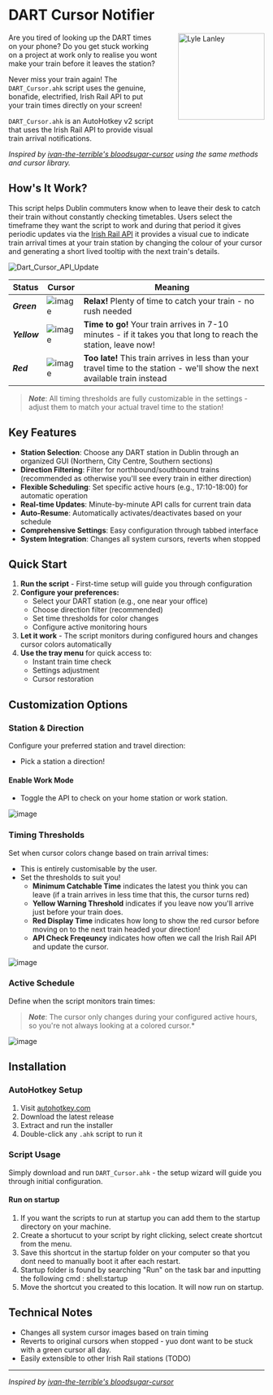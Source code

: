 # DART Cursor Notifier

<div align="left">
<img src="https://github.com/user-attachments/assets/70ecc62a-2056-403d-8a0a-ebeb2d82e827" alt="Lyle Lanley" width="170" align="right" style="margin-left: 40px; margin-bottom: 40px;"/>

Are you tired of looking up the DART times on your phone? Do you get stuck working on a project at work only to realise you wont make your train before it leaves the station?

Never miss your train again! The `DART_Cursor.ahk` script uses the genuine, bonafide, electrified, Irish Rail API to put your train times directly on your screen! 

`DART_Cursor.ahk` is an AutoHotkey v2 script that uses the Irish Rail API to provide visual train arrival notifications.

</div>

*Inspired by [ivan-the-terrible's bloodsugar-cursor](https://github.com/ivan-the-terrible/bloodsugar-cursor) using the same methods and cursor library.*

## How's It Work?

This script helps Dublin commuters know when to leave their desk to catch their train without constantly checking timetables. Users select the timeframe they want the script to work and during that period it gives periodic updates via the [Irish Rail API](https://api.irishrail.ie/realtime/) it provides a visual cue to indicate train arrival times at your train station by changing the colour of your cursor and generating a short lived tooltip with the next train's details. 

![Dart_Cursor_API_Update](https://github.com/user-attachments/assets/f3ae050a-828a-4461-85b3-474f06cf4064)

| Status | Cursor | Meaning |
|--------|---------|---------|
| ***Green*** | ![image](https://github.com/user-attachments/assets/0d4e52aa-705a-4e59-afb6-5bd1fe9648c8) | **Relax!** Plenty of time to catch your train - no rush needed |
| ***Yellow*** | ![image](https://github.com/user-attachments/assets/a47af124-a86a-40e4-8962-9e6e27298c1c) | **Time to go!** Your train arrives in 7-10 minutes - if it takes you that long to reach the station, leave now! |
| ***Red*** | ![image](https://github.com/user-attachments/assets/49026965-10dc-441a-bb4d-0547756dae46) | **Too late!** This train arrives in less than your travel time to the station - we'll show the next available train instead |

> ***Note***: All timing thresholds are fully customizable in the settings - adjust them to match your actual travel time to the station!

## Key Features

- **Station Selection**: Choose any DART station in Dublin through an organized GUI (Northern, City Centre, Southern sections)
- **Direction Filtering**: Filter for northbound/southbound trains (recommended as otherwise you'll see every train in either direction)
- **Flexible Scheduling**: Set specific active hours (e.g., 17:10-18:00) for automatic operation
- **Real-time Updates**: Minute-by-minute API calls for current train data
- **Auto-Resume**: Automatically activates/deactivates based on your schedule
- **Comprehensive Settings**: Easy configuration through tabbed interface
- **System Integration**: Changes all system cursors, reverts when stopped

## Quick Start

1. **Run the script** - First-time setup will guide you through configuration
2. **Configure your preferences:**
   - Select your DART station (e.g., one near your office)
   - Choose direction filter (recommended)
   - Set time thresholds for color changes
   - Configure active monitoring hours
3. **Let it work** - The script monitors during configured hours and changes cursor colors automatically
4. **Use the tray menu** for quick access to:
   - Instant train time check
   - Settings adjustment
   - Cursor restoration

## Customization Options
### Station & Direction
Configure your preferred station and travel direction:
- Pick a station a direction! 

#### Enable Work Mode
- Toggle the API to check on your home station or work station. 

![image](https://github.com/user-attachments/assets/a517f38f-6ec1-4263-8580-978f834ad09f)


### Timing Thresholds
Set when cursor colors change based on train arrival times:
- This is entirely customisable by the user.
- Set the thresholds to suit you!
   - ****Minimum Catchable Time**** indicates the latest you think you can leave (if a train arrives in less time that this, the cursor turns red)
   - ****Yellow Warning Threshold**** indicates if you leave now you'll arrive just before your train does.
   - ****Red Display Time**** indicates how long to show the red cursor before moving on to the next train headed your direction!
   - ****API Check Freqeuncy**** indicates how often we call the Irish Rail API and update the cursor. 

![image](https://github.com/user-attachments/assets/b4468069-9a2a-408c-9996-a61b7889d3e4)

### Active Schedule
Define when the script monitors train times:
> ***Note***: The cursor only changes during your configured active hours, so you're not always looking at a colored cursor.*

![image](https://github.com/user-attachments/assets/b49da87b-8e66-42ca-a8b1-fb638bc1d5d9)

## Installation

### AutoHotkey Setup
1. Visit [autohotkey.com](https://www.autohotkey.com)
2. Download the latest release
3. Extract and run the installer
4. Double-click any `.ahk` script to run it

### Script Usage
Simply download and run `DART_Cursor.ahk` - the setup wizard will guide you through initial configuration.

#### Run on startup 
1. If you want the scripts to run at startup you can add them to the startup directory on your machine.
2. Create a shortucut to your script by right clicking, select create shortcut from the menu.
4. Save this shortcut in the startup folder on your computer so that you dont need to manually boot it after each restart.
5. Startup folder is found by searching "Run" on the task bar and inputting the following cmd : shell:startup
6. Move the shortcut you created to this location. It will now run on startup. 

## Technical Notes
- Changes all system cursor images based on train timing
- Reverts to original cursors when stopped - yuo dont want to be stuck with a green cursor all day. 
- Easily extensible to other Irish Rail stations (TODO)

---
*Inspired by [ivan-the-terrible's bloodsugar-cursor](https://github.com/ivan-the-terrible/bloodsugar-cursor)*
